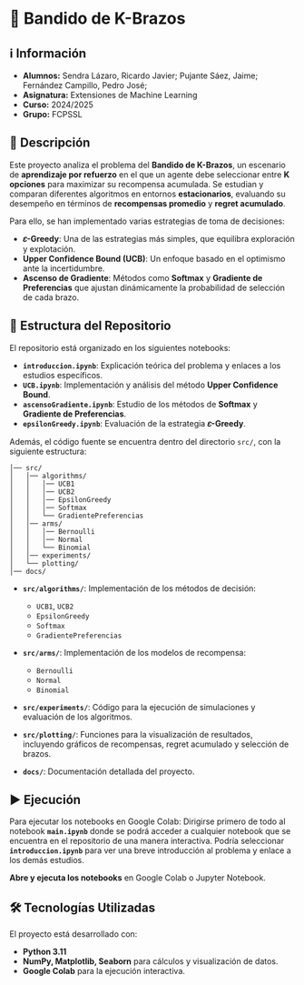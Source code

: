 # 🤖 Bandido de K-Brazos
## ℹ️ Información
- **Alumnos:** Sendra Lázaro, Ricardo Javier; Pujante Sáez, Jaime; Fernández Campillo, Pedro José;
- **Asignatura:** Extensiones de Machine Learning
- **Curso:** 2024/2025
- **Grupo:** FCPSSL

## 📖 Descripción
Este proyecto analiza el problema del **Bandido de K-Brazos**, un escenario de **aprendizaje por refuerzo** en el que un agente debe seleccionar entre **K opciones** para maximizar su recompensa acumulada. Se estudian y comparan diferentes algoritmos en entornos **estacionarios**, evaluando su desempeño en términos de **recompensas promedio** y **regret acumulado**.

Para ello, se han implementado varias estrategias de toma de decisiones:
- **𝜀-Greedy**: Una de las estrategias más simples, que equilibra exploración y explotación.
- **Upper Confidence Bound (UCB)**: Un enfoque basado en el optimismo ante la incertidumbre.
- **Ascenso de Gradiente**: Métodos como **Softmax** y **Gradiente de Preferencias** que ajustan dinámicamente la probabilidad de selección de cada brazo.

## 📂 Estructura del Repositorio

El repositorio está organizado en los siguientes notebooks:

- **`introduccion.ipynb`**: Explicación teórica del problema y enlaces a los estudios específicos.
- **`UCB.ipynb`**: Implementación y análisis del método **Upper Confidence Bound**.
- **`ascensoGradiente.ipynb`**: Estudio de los métodos de **Softmax** y **Gradiente de Preferencias**.
- **`epsilonGreedy.ipynb`**: Evaluación de la estrategia **𝜀-Greedy**.

Además, el código fuente se encuentra dentro del directorio `src/`, con la siguiente estructura:

```
│── src/
│   │── algorithms/
│   │   │── UCB1
│   │   │── UCB2
│   │   │── EpsilonGreedy
│   │   │── Softmax
│   │   └── GradientePreferencias
│   │── arms/
│   │   │── Bernoulli
│   │   │── Normal
│   │   └── Binomial
│   │── experiments/
│   └── plotting/
│── docs/
```

- **`src/algorithms/`**: Implementación de los métodos de decisión:
  - `UCB1`, `UCB2`
  - `EpsilonGreedy`
  - `Softmax`
  - `GradientePreferencias`

- **`src/arms/`**: Implementación de los modelos de recompensa:
  - `Bernoulli`
  - `Normal`
  - `Binomial`

- **`src/experiments/`**: Código para la ejecución de simulaciones y evaluación de los algoritmos.

- **`src/plotting/`**: Funciones para la visualización de resultados, incluyendo gráficos de recompensas, regret acumulado y selección de brazos.

- **`docs/`**: Documentación detallada del proyecto.



## ▶️ Ejecución
Para ejecutar los notebooks en Google Colab:
Dirigirse primero de todo al notebook **`main.ipynb`** donde se podrá acceder a cualquier notebook que se encuentra en el repositorio de una manera interactiva. Podría seleccionar **`introduccion.ipynb`** para ver una breve introducción al problema y enlace a los demás estudios.

**Abre y ejecuta los notebooks** en Google Colab o Jupyter Notebook.

## 🛠️ Tecnologías Utilizadas
El proyecto está desarrollado con:
- **Python 3.11**
- **NumPy, Matplotlib, Seaborn** para cálculos y visualización de datos.
- **Google Colab** para la ejecución interactiva.

